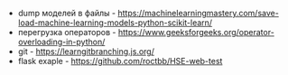 * dump моделей в файлы - https://machinelearningmastery.com/save-load-machine-learning-models-python-scikit-learn/
* перегрузка операторов - https://www.geeksforgeeks.org/operator-overloading-in-python/
* git - https://learngitbranching.js.org/
* flask exaple - https://github.com/roctbb/HSE-web-test
